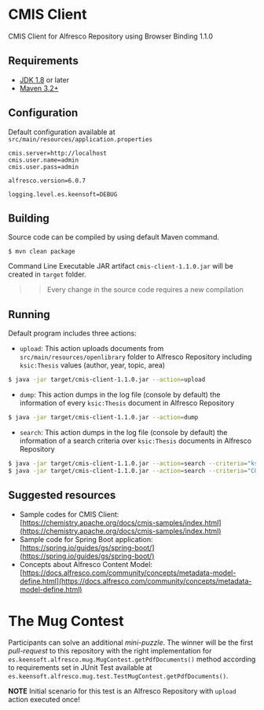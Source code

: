 # CMIS Client

CMIS Client for Alfresco Repository using Browser Binding 1.1.0

## Requirements

* [JDK 1.8](http://www.oracle.com/technetwork/java/javase/downloads/index.html) or later
* [Maven 3.2+](https://maven.apache.org/download.cgi)

## Configuration

Default configuration available at `src/main/resources/application.properties`

```
cmis.server=http://localhost
cmis.user.name=admin
cmis.user.pass=admin

alfresco.version=6.0.7

logging.level.es.keensoft=DEBUG
```

## Building

Source code can be compiled by using default Maven command.

```
$ mvn clean package
```

Command Line Executable JAR artifact `cmis-client-1.1.0.jar` will be created in `target` folder.

>> Every change in the source code requires a new compilation


## Running

Default program includes three actions:

* `upload`: This action uploads documents from `src/main/resources/openlibrary` folder to Alfresco Repository including `ksic:Thesis` values (author, year, topic, area)

```bash
$ java -jar target/cmis-client-1.1.0.jar --action=upload
```

* `dump`: This action dumps in the log file (console by default) the information of every `ksic:Thesis` document in Alfresco Repository 

```bash
$ java -jar target/cmis-client-1.1.0.jar --action=dump
```

* `search`: This action dumps in the log file (console by default) the information of a search criteria over `ksic:Thesis` documents in Alfresco Repository

```bash
$ java -jar target/cmis-client-1.1.0.jar --action=search --criteria="ksic:Area like 'Cryptography'"
$ java -jar target/cmis-client-1.1.0.jar --action=search --criteria="CONTAINS('intelligence')"
```

## Suggested resources

* Sample codes for CMIS Client: [https://chemistry.apache.org/docs/cmis-samples/index.html](https://chemistry.apache.org/docs/cmis-samples/index.html)
* Sample code for Spring Boot application: [https://spring.io/guides/gs/spring-boot/](https://spring.io/guides/gs/spring-boot/)
* Concepts about Alfresco Content Model: [https://docs.alfresco.com/community/concepts/metadata-model-define.html](https://docs.alfresco.com/community/concepts/metadata-model-define.html)

# The Mug Contest

Participants can solve an additional *mini-puzzle*. The winner will be the first *pull-request* to this repository with the right implementation for `es.keensoft.alfresco.mug.MugContest.getPdfDocuments()` method according to requirements set in JUnit Test available at `es.keensoft.alfresco.mug.test.TestMugContest.getPdfDocuments()`.

**NOTE** Initial scenario for this test is an Alfresco Repository with `upload` action executed once!

